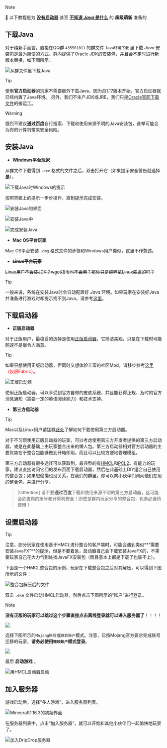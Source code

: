 > [!note]
> 📘 以下教程是为 **<u>没有启动器</u>** 甚至 **<u>不知道 *Java* 是什么</u>** 的 **超级萌新** 准备的

## 下载Java

对于纯新手而言，直接在QQ群 `435561011` 的群文件 `Java环境下载` 里下载 *Java* 安装包是最为简便的方式。群内提供了Oracle JDK的安装包，并且会不定时进行新版本替换，如下图所示：

![从群文件里下载Java](pics/java0.png)

> [!tip]
> 使用**官方启动器**的玩家不需要额外下载Java，因为自1.17版本开始，官方启动器就已经内置了Java环境。
> 另外，我们不生产JDK或JRE，我们只是[Oracle官网下载文件](https://www.oracle.com/java/technologies/javase-downloads.html)的搬运工。

> [!warning] 
> 强烈不建议**通过百度**自行搜索、下载和使用来源不明的Java安装包，此举可能会为你的计算机带来安全风险。


## 安装Java

+ **Windows平台玩家**

从群文件下载得到 `.exe` 格式的文件之后，双击打开它（如果提示安全警告就选择 **是**）。

![下载Java时Windows的提示](pics/java1.png)

按照界面上的提示一步步操作，直到提示完成安装。

![安装Java的界面](pics/java2.png)

![安装Java中](pics/java3.png)

![完成安装Java](pics/java4.png)

+ **Mac OS平台玩家**

Mac OS平台安装 `.dmg` 格式文件的步骤和Windows用户类似，这里不作赘述。

+ **~~Linux平台玩家~~**

~~Linux用户不会装JDK？wget指令也不会用？那你只是纯粹拿Linux装逼的吗？~~

> [!tip]
> 一般来说，系统在安装Java时会自动配置好 *Java* 环境。如果玩家在安装好Java并准备进行游戏时却提示找不到Java，请参考[这里](./reference/javaconfig.md)。

## 下载启动器

+ **正版启动器**

对于正版用户，最稳妥的选择是使用[正版启动器](https://www.minecraft.net/zh-hans/download)，它简洁美观，只是在下载时可能网速不是很令人满意。

> [!tip]
> 如果只想使用正版启动器，但同时又想体验丰富的社区Mod，请移步参考[这里](https://www.bilibili.com/read/cv6120888/)<font color=red>（仅限Fabric）</font>。

![正版启动器](pics/zbqdq.png)

使用正版启动器，可以享受到官方自带的皮肤系统，并且能获得正规、及时的官方消息通知（需要一定的英语阅读能力）和技术支持。

+ **第三方启动器**

> [!tip]
> Mac以及Linux用户请猛戳[此处](./reference/linuxmac.md)了解如何下载使用第三方启动器。

对于不习惯使用正版启动器的玩家，可以考虑使用第三方开发者提供的第三方启动器，或是在此基础上由玩家整合出来的懒人包。第三方启动器相对官方启动器的主要优势在于整合包能够做到开箱即用，而且可以比较方便地管理模组。

第三方启动器有很多途径可以获取到，最典型的有[HMCL](https://hmcl.huangyuhui.net/)和[PCL2](https://afdian.net/@LTCat)。有能力的玩家，建议直接访问它们的发布页面下载启动器，然后在此基础上DIY适合自己使用的整合包；如果想偷懒也没关系，在我们的群里，你可以向小伙伴们询问他们在用的整合包，并进行分享。

> [!attention]
> 请不要**通过百度**下载和使用来源不明的第三方启动器，这可能会危害你的账号和计算机安全！即使是群内玩家分享的整合包，也务必谨慎使用！

## 设置启动器

>[!tip]
>注意，部分玩家在使用基于HMCL进行整合的客户端时，可能会遇到类似**“需要安装JavaFX”**的提示，但是不要着急，启动器自己会下载安装JavaFX的，不需要玩家自己花大力气到处找JavaFX安装包（而且基本上都是下载了也装不上）。

下面是一个HMCL整合包的示例，玩家在下载整合包之后对其解压，可以得到下图所示的文件：

![整合包解压后的文件](pics/hmcl.png)

双击 `.exe` 文件启动HMCL启动器，然后点击下图所示的“账户”进行登录。

> [!note]
>
> **没有正版的玩家可以跳过这个步骤直接点击离线登录就可以进入服务器了**！！！！

![](pics/hmcl1-1.png)

选择下图所示的`Mojang账号`或`微软账户`模式。注意，已按Mojang官方要求完成账号迁移的玩家，**请务必使用`微软账户`模式登录**。

![](pics/hmcl0.png)

最后 **启动游戏** 。

![用HMCL启动器启动](pics/hmcl2.png)

## 加入服务器

游戏启动后，选择“多人游戏”，进入服务器列表。

![Minecraft1.16.3的初始界面](pics/hmcl3.png)

在服务器列表中，点击“加入服务器”，就可以开始和其他小伙伴们一起愉快地玩耍了。

![加入DripDrop服务器](pics/hmcl4.png)